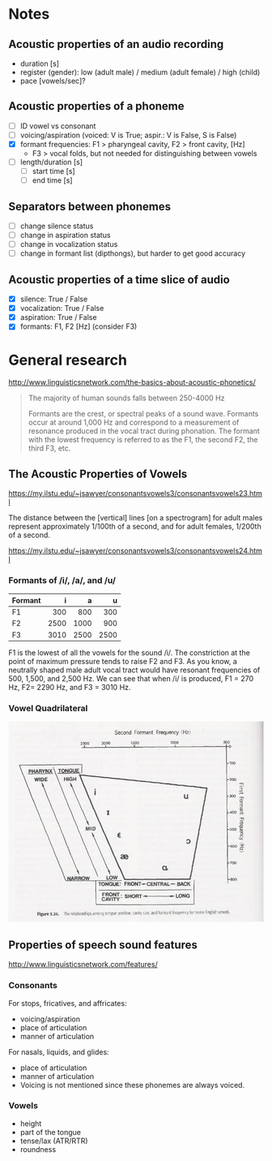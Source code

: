 # Notes

## Acoustic properties of an audio recording
- duration [s]
- register (gender): low (adult male) / medium (adult female) / high (child)
- pace [vowels/sec]?

## Acoustic properties of a phoneme
- [ ] ID vowel vs consonant
- [ ] voicing/aspiration (voiced: V is True; aspir.: V is False, S is False)
- [x] formant frequencies: F1 > pharyngeal cavity, F2 > front cavity, [Hz]
  - F3 > vocal folds, but not needed for distinguishing between vowels
- [ ] length/duration [s]
  - [ ] start time [s]
  - [ ] end time [s]

## Separators between phonemes
- [ ] change silence status
- [ ] change in aspiration status
- [ ] change in vocalization status
- [ ] change in formant list (dipthongs), but harder to get good accuracy

## Acoustic properties of a time slice of audio
- [x] silence: True / False
- [x] vocalization: True / False
- [x] aspiration: True / False
- [x] formants: F1, F2 [Hz] (consider F3)

# General research

http://www.linguisticsnetwork.com/the-basics-about-acoustic-phonetics/
>The majority of human sounds falls between 250-4000 Hz
>
>Formants are the crest, or spectral peaks of a sound wave. Formants occur at around 1,000 Hz and correspond to a measurement of resonance produced in the vocal tract during phonation. The formant with the lowest frequency is referred to as the F1, the second F2, the third F3, etc.

## The Acoustic Properties of Vowels

https://my.ilstu.edu/~jsawyer/consonantsvowels3/consonantsvowels23.html

The distance between the [vertical] lines [on a spectrogram] for adult males represent approximately 1/100th of a second, and for adult females, 1/200th of a second.

https://my.ilstu.edu/~jsawyer/consonantsvowels3/consonantsvowels24.html

### Formants of /i/, /a/, and /u/

Formant | i | a | u
-- | --: | --: | --:
F1 | 300 | 800 | 300
F2 | 2500 | 1000 | 900
F3 | 3010 | 2500 | 2500

F1 is the lowest of all the vowels for the sound /i/. The constriction at the point of maximum pressure tends to raise F2 and F3. As you know, a neutrally shaped male adult vocal tract would have resonant frequencies of 500, 1,500, and 2,500 Hz. We can see that when /i/ is produced, F1 = 270 Hz, F2= 2290 Hz, and F3 = 3010 Hz.

### Vowel Quadrilateral
![](./vowel.quadrilateral.jpg)

## Properties of speech sound features

http://www.linguisticsnetwork.com/features/

### Consonants
For stops, fricatives, and affricates:
- voicing/aspiration
- place of articulation
- manner of articulation

For nasals, liquids, and glides:
- place of articulation
- manner of articulation
- Voicing is not mentioned since these phonemes are always voiced.

### Vowels
- height
- part of the tongue
- tense/lax (ATR/RTR)
- roundness
